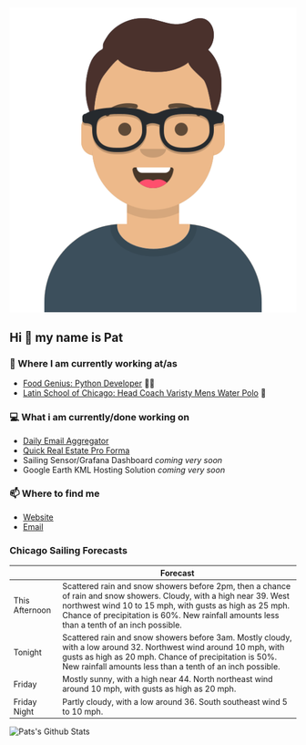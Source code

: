 [![Social banner for p-j-falconer](https://raw.githubusercontent.com/P-J-FALCONER/P-J-FALCONER/master/assets/avataaars.svg)](https://patfalconer.com/)
## Hi :wave: my name is Pat

### 💼 Where I am currently working at/as
- [Food Genius: Python Developer](https://getfoodgenius.com/) 🍔🐍
- [Latin School of Chicago: Head Coach Varisty Mens Water Polo](https://www.latinschool.org/) 🤽


### 💻 What i am currently/done working on
 - [Daily Email Aggregator](https://github.com/P-J-FALCONER/dott_daily_mail)
 - [Quick Real Estate Pro Forma](https://github.com/P-J-FALCONER/henry)
 - Sailing Sensor/Grafana Dashboard *coming very soon*
 - Google Earth KML Hosting Solution *coming very soon*

### 📫 Where to find me
 - [Website](https://patfalconer.com/)
 - [Email](mailto:patrick.j.falconer@gmail.com)


### Chicago Sailing Forecasts
|   | Forecast  |
|---|---|
| This Afternoon | Scattered rain and snow showers before 2pm, then a chance of rain and snow showers. Cloudy, with a high near 39. West northwest wind 10 to 15 mph, with gusts as high as 25 mph. Chance of precipitation is 60%. New rainfall amounts less than a tenth of an inch possible. |
| Tonight | Scattered rain and snow showers before 3am. Mostly cloudy, with a low around 32. Northwest wind around 10 mph, with gusts as high as 20 mph. Chance of precipitation is 50%. New rainfall amounts less than a tenth of an inch possible. |
| Friday | Mostly sunny, with a high near 44. North northeast wind around 10 mph, with gusts as high as 20 mph. |
| Friday Night | Partly cloudy, with a low around 36. South southeast wind 5 to 10 mph. |

![Pats's Github Stats](https://github-readme-stats.vercel.app/api?username=p-j-falconer&show_icons=true&theme=radical)
